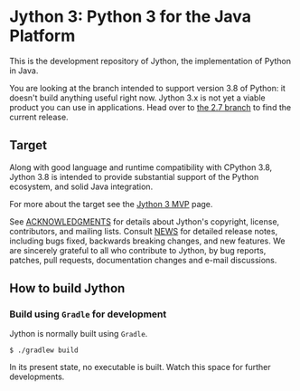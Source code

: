 # Jython 3: Python 3 for the Java Platform

This is the development repository of Jython,
the implementation of Python in Java.

You are looking at the branch intended to support version 3.8 of Python:
it doesn't build anything useful right now.
Jython 3.x is not yet a viable product you can use in applications.
Head over to [the 2.7 branch](https://github.com/jython/jython/tree/master)
to find the current release.


## Target

Along with good language and runtime compatibility with CPython 3.8,
Jython 3.8 is intended to provide substantial support of the Python ecosystem,
and solid Java integration.

For more about the target see the
[Jython 3 MVP](https://www.jython.org/jython-3-mvp)
page.

See [ACKNOWLEDGMENTS](ACKNOWLEDGMENTS) for details about Jython's copyright,
license, contributors, and mailing lists.
Consult [NEWS](NEWS) for detailed release notes, including bugs fixed,
backwards breaking changes, and new features.
We are sincerely grateful to all who contribute to Jython, by bug reports, patches,
pull requests, documentation changes and e-mail discussions.


## How to build Jython

### Build using `Gradle` for development

Jython is normally built using `Gradle`.
```
$ ./gradlew build
```
In its present state, no executable is built.
Watch this space for further developments.
